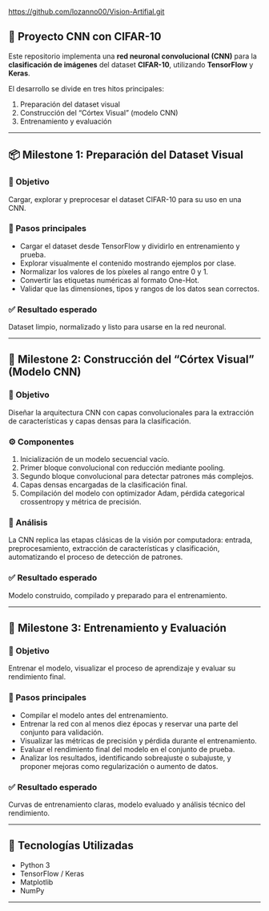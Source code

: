 https://github.com/lozanno00/Vision-Artifial.git

## 🧠 Proyecto CNN con CIFAR-10

Este repositorio implementa una **red neuronal convolucional (CNN)** para la **clasificación de imágenes** del dataset **CIFAR-10**, utilizando **TensorFlow** y **Keras**.

El desarrollo se divide en tres hitos principales:

1. Preparación del dataset visual  
2. Construcción del “Córtex Visual” (modelo CNN)  
3. Entrenamiento y evaluación

---

## 📦 Milestone 1: Preparación del Dataset Visual

### 🎯 Objetivo
Cargar, explorar y preprocesar el dataset CIFAR-10 para su uso en una CNN.

### 🔹 Pasos principales
- Cargar el dataset desde TensorFlow y dividirlo en entrenamiento y prueba.
- Explorar visualmente el contenido mostrando ejemplos por clase.
- Normalizar los valores de los píxeles al rango entre 0 y 1.
- Convertir las etiquetas numéricas al formato One-Hot.
- Validar que las dimensiones, tipos y rangos de los datos sean correctos.

### ✅ Resultado esperado
Dataset limpio, normalizado y listo para usarse en la red neuronal.

---

## 🧩 Milestone 2: Construcción del “Córtex Visual” (Modelo CNN)

### 🎯 Objetivo
Diseñar la arquitectura CNN con capas convolucionales para la extracción de características y capas densas para la clasificación.

### ⚙️ Componentes
1. Inicialización de un modelo secuencial vacío.  
2. Primer bloque convolucional con reducción mediante pooling.  
3. Segundo bloque convolucional para detectar patrones más complejos.  
4. Capas densas encargadas de la clasificación final.  
5. Compilación del modelo con optimizador Adam, pérdida categorical crossentropy y métrica de precisión.

### 🧠 Análisis
La CNN replica las etapas clásicas de la visión por computadora: entrada, preprocesamiento, extracción de características y clasificación, automatizando el proceso de detección de patrones.

### ✅ Resultado esperado
Modelo construido, compilado y preparado para el entrenamiento.

---

## 🚀 Milestone 3: Entrenamiento y Evaluación

### 🎯 Objetivo
Entrenar el modelo, visualizar el proceso de aprendizaje y evaluar su rendimiento final.

### 🔹 Pasos principales
- Compilar el modelo antes del entrenamiento.
- Entrenar la red con al menos diez épocas y reservar una parte del conjunto para validación.
- Visualizar las métricas de precisión y pérdida durante el entrenamiento.
- Evaluar el rendimiento final del modelo en el conjunto de prueba.
- Analizar los resultados, identificando sobreajuste o subajuste, y proponer mejoras como regularización o aumento de datos.

### ✅ Resultado esperado
Curvas de entrenamiento claras, modelo evaluado y análisis técnico del rendimiento.

---

## 🧰 Tecnologías Utilizadas
- Python 3
- TensorFlow / Keras
- Matplotlib
- NumPy

---



